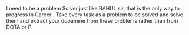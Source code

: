 I need to be a problem Solver just like RAHUL sir, that is the only way to  progress in Career .
Take every task as a problem to be solved and solve them and extract your dopamine from these problems rather than from DOTA or P.
